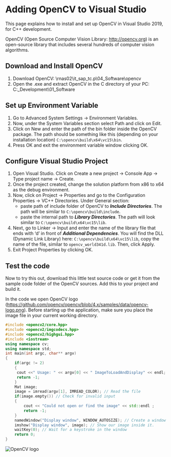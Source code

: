 
# Adding OpenCV to Visual Studio

This page explains how to install and set up OpenCV in Visual Studio 2019, for C++ development.

OpenCV (Open Source Computer Vision Library: http://opencv.org) is an open-source library that includes several hundreds of computer vision algorithms.

## Download and Install OpenCV

1. Download OpenCV: \\rnas02\it_sap_tc.p\04_Software\opencv
2. Open the .exe and extract OpenCV in the  C directory of your PC: C:\_Development\01_Software

## Set up Environment Variable

1. Go to Advanced System Settings -> Environment Variables.
2. Now, under the System Variables section select Path and click on Edit.
3. Click on New and enter the path of the bin folder inside the OpenCV package. The path should be something like this (depending on your installation location) ```C:\opencv\build\x64\vc15\bin```.
4. Press OK and exit the environment variable window clicking OK.

## Configure Visual Studio Project

1. Open Visual Studio. Click on Create a new project -> Console App -> Type project name -> Create.
2. Once the project created, change the solution platform from x86 to x64 as the debug environment.
3. Now, click on Project -> Properties and go to the Configuration Properties -> VC++ Directories. Under General section:
    - paste path of include folder of OpenCV to ***Include Directories***. The path will be similar to ```C:\opencv\build\include```.   
    - paste the internal path to ***Library Directories***. The path will look similar to ```C:\opencv\build\x64\vc15\lib```.
4. Next, go to Linker -> Input and enter the name of the library file that ends with ‘d’ in front of ***Additional Dependencies***. You will find the DLL (Dynamic Link Library) here: ```C:\opencv\build\x64\vc15\lib```, copy the name of the file, similar to ```opencv_world341d.lib```. Then, click Apply.
5. Exit Project Properties by clicking OK.

## Test the code

Now to try this out, download this little test source code or get it from the sample code folder of the OpenCV sources. Add this to your project and build it. 

In the code we open OpenCV logo (https://github.com/opencv/opencv/blob/4.x/samples/data/opencv-logo.png). Before starting up the application, make sure you place the image file in your current working directory. 

```c++
#include <opencv2/core.hpp>
#include <opencv2/imgcodecs.hpp>
#include <opencv2/highgui.hpp>
#include <iostream>
using namespace cv;
using namespace std;
int main(int argc, char** argv)
{
    if(argc != 2)
    {
     cout <<" Usage: " << argv[0] << " ImageToLoadAndDisplay" << endl;
     return -1;
    }
    Mat image;
    image = imread(argv[1], IMREAD_COLOR); // Read the file
    if(image.empty()) // Check for invalid input
    {
        cout << "Could not open or find the image" << std::endl ;
        return -1;
    }
    namedWindow("Display window", WINDOW_AUTOSIZE); // Create a window for display.
    imshow("Display window", image); // Show our image inside it.
    waitKey(0); // Wait for a keystroke in the window
    return 0;
}
```

![OpenCV logo](https://raw.githubusercontent.com/opencv/opencv/4.x/samples/data/opencv-logo.png)
